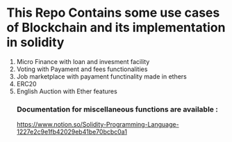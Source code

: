 # This Repo Contains some use cases of Blockchain and its implementation in solidity
1. Micro Finance with loan and invesment facility
2. Voting with Payament and fees functionalities
3. Job marketplace with payament functinality made in ethers
4. ERC20
5. English Auction with Ether features 
   ### Documentation for miscellaneous functions are available :
    https://www.notion.so/Solidity-Programming-Language-1227e2c9e1fb42029eb41be70bcbc0a1 
